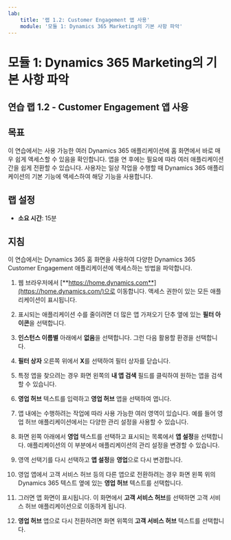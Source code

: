 ```yaml
---
lab:
    title: '랩 1.2: Customer Engagement 앱 사용'
    module: '모듈 1: Dynamics 365 Marketing의 기본 사항 파악'
---
```


모듈 1: Dynamics 365 Marketing의 기본 사항 파악
========================

## 연습 랩 1.2 - Customer Engagement 앱 사용 

## 목표

이 연습에서는 사용 가능한 여러 Dynamics 365 애플리케이션에 홈 화면에서 바로 매우 쉽게 액세스할 수 있음을 확인합니다. 앱을 연 후에는 필요에 따라 여러 애플리케이션 간을 쉽게 전환할 수 있습니다. 사용자는 일상 작업을 수행할 때 Dynamics 365 애플리케이션의 기본 기능에 액세스하여 해당 기능을 사용합니다.


## 랩 설정

  - **소요 시간**: 15분

## 지침

이 연습에서는 Dynamics 365 홈 화면을 사용하여 다양한 Dynamics 365 Customer Engagement 애플리케이션에 액세스하는 방법을 파악합니다. 

1. 웹 브라우저에서 [**https://home.dynamics.com**](https://home.dynamics.com/)으로 이동합니다. 액세스 권한이 있는 모든 애플리케이션이 표시됩니다. 

2. 표시되는 애플리케이션 수를 줄이려면 더 많은 앱 가져오기 단추 옆에 있는 **필터 아이콘**을 선택합니다. 

3. **인스턴스 이름별** 아래에서 **없음**을 선택합니다. 그런 다음 활용할 환경을 선택합니다. 

4. **필터 상자** 오른쪽 위에서 **X**를 선택하여 필터 상자를 닫습니다. 

5. 특정 앱을 찾으려는 경우 화면 왼쪽의 **내 앱 검색** 필드를 클릭하여 원하는 앱을 검색할 수 있습니다. 

6. **영업 허브** 텍스트를 입력하고 **영업 허브** 앱을 선택하여 엽니다. 

7. 앱 내에는 수행하려는 작업에 따라 사용 가능한 여러 영역이 있습니다. 예를 들어 영업 허브 애플리케이션에서는 다양한 관리 설정을 사용할 수 있습니다. 

8. 화면 왼쪽 아래에서 **영업** 텍스트를 선택하고 표시되는 목록에서 **앱 설정**을 선택합니다. 애플리케이션의 이 부분에서 애플리케이션의 관리 설정을 변경할 수 있습니다. 

9. 영역 선택기를 다시 선택하고 **앱 설정**을 **영업**으로 다시 변경합니다.

10. 영업 앱에서 고객 서비스 허브 등의 다른 앱으로 전환하려는 경우 화면 왼쪽 위의 Dynamics 365 텍스트 옆에 있는 **영업 허브** 텍스트를 선택합니다. 

11. 그러면 앱 화면이 표시됩니다. 이 화면에서 **고객 서비스 허브**를 선택하면 고객 서비스 허브 애플리케이션으로 이동하게 됩니다. 

12. **영업 허브** 앱으로 다시 전환하려면 화면 위쪽의 **고객 서비스 허브** 텍스트를 선택합니다. 

